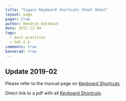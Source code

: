```yaml
---
title: "Sigasi Keyboard shortcuts Cheat Sheet"
layout: page 
pager: true
author: Hendrik Eeckhaut
date: 2011-12-09
tags: 
  - best practices
  - hdt-2.0
comments: true
bannerad: true
---
```


## Update 2019-02

Please refer to the manual page on [Keyboard Shortcuts](/manual/keyshortcuts).

Direct link to a pdf with all [Keyboard Shortcuts](/resources/keyboard-shortcuts.pdf).
